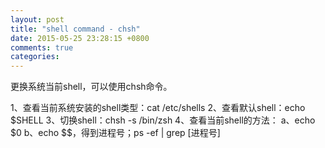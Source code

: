 ```yaml
---
layout: post
title: "shell command - chsh"
date: 2015-05-25 23:28:15 +0800
comments: true
categories: 
---
```

更换系统当前shell，可以使用chsh命令。

1、查看当前系统安装的shell类型：cat /etc/shells
2、查看默认shell：echo $SHELL
3、切换shell：chsh -s /bin/zsh
4、查看当前shell的方法：
    a、echo $0
    b、echo $$，得到进程号；ps -ef | grep [进程号]
